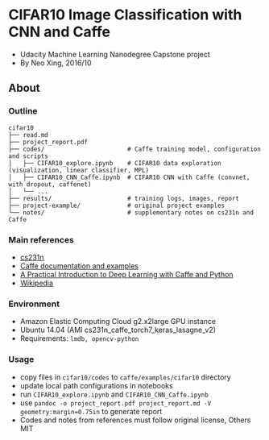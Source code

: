 # CIFAR10 Image Classification with CNN and Caffe
- Udacity Machine Learning Nanodegree Capstone project
- By Neo Xing, 2016/10

## About
### Outline
```
cifar10
├── read.md
├── project_report.pdf
├── codes/                       # Caffe training model, configuration and scripts
│   ├── CIFAR10_explore.ipynb    # CIFAR10 data exploration (visualization, linear classifier, MPL)
│   ├── CIFAR10_CNN_Caffe.ipynb  # CIFAR10 CNN with Caffe (convnet, with dropout, caffenet)
│   └── ...
├── results/                     # training logs, images, report
├── project-example/             # original project examples
└── notes/                       # supplementary notes on cs231n and Caffe
```

### Main references
- [cs231n](cs231n.stanford.edu)
- [Caffe documentation and examples](caffe.berkeleyvision.org)
- [A Practical Introduction to Deep Learning with Caffe and Python](http://adilmoujahid.com/posts/2016/06/introduction-deep-learning-python-caffe/)
- [Wikipedia](https://www.wikipedia.org/)

### Environment
- Amazon Elastic Computing Cloud g2.x2large GPU instance
- Ubuntu 14.04 (AMI cs231n_caffe_torch7_keras_lasagne_v2)
- Requirements: `lmdb, opencv-python`

### Usage
- copy files in `cifar10/codes` to `caffe/examples/cifar10` directory
- update local path configurations in notebooks
- run `CIFAR10_explore.ipynb` and `CIFAR10_CNN_Caffe.ipynb`
- use `pandoc -o project_report.pdf project_report.md -V geometry:margin=0.75in` to generate report
- Codes and notes from references must follow original license, Others MIT
